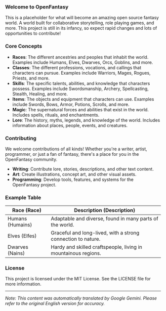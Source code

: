 ### Welcome to OpenFantasy

This is a placeholder for what will become an amazing open source fantasy world. A world built for collaborative storytelling, role playing games, and more. This project is still in its infancy, so expect rapid changes and lots of opportunities to contribute!

### Core Concepts

*   **Races**: The different ancestries and peoples that inhabit the world. Examples include Humans, Elves, Dwarves, Orcs, Goblins, and more.
*   **Classes**: The different professions, vocations, and callings that characters can pursue. Examples include Warriors, Mages, Rogues, Priests, and more.
*   **Skills**: The specific talents, abilities, and knowledge that characters possess. Examples include Swordsmanship, Archery, Spellcasting, Stealth, Healing, and more.
*   **Items**: The objects and equipment that characters can use. Examples include Swords, Bows, Armor, Potions, Scrolls, and more.
*   **Magic**: The supernatural forces and abilities that exist in the world. Includes spells, rituals, and enchantments.
*   **Lore**: The history, myths, legends, and knowledge of the world. Includes information about places, people, events, and creatures.

### Contributing

We welcome contributions of all kinds! Whether you're a writer, artist, programmer, or just a fan of fantasy, there's a place for you in the OpenFantasy community.

*   **Writing**: Contribute lore, stories, descriptions, and other text content.
*   **Art**: Create illustrations, concept art, and other visual assets.
*   **Programming**: Develop tools, features, and systems for the OpenFantasy project.

### Example Table

| Race (Race)   | Description (Description)                            |
| ------------- | ----------------------------------------------------- |
| Humans (Humains)  | Adaptable and diverse, found in many parts of the world. |
| Elves (Elfes)   | Graceful and long-lived, with a strong connection to nature. |
| Dwarves (Nains) | Hardy and skilled craftspeople, living in mountainous regions. |

### License

This project is licensed under the MIT License. See the LICENSE file for more information.


---
_Note: This content was automatically translated by Google Gemini. Please refer to the original English version for accuracy._